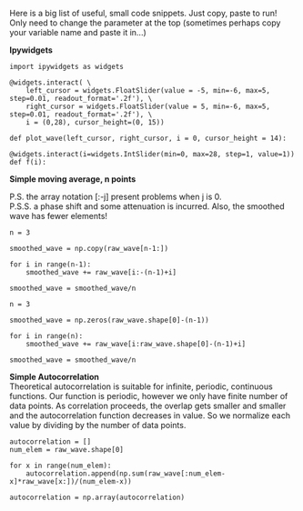 Here is a big list of useful, small code snippets. Just copy, paste to run! Only need to change the parameter at the top (sometimes perhaps copy your variable name and paste it in...)  

**Ipywidgets**
```
import ipywidgets as widgets

@widgets.interact( \
    left_cursor = widgets.FloatSlider(value = -5, min=-6, max=5, step=0.01, readout_format='.2f'), \
    right_cursor = widgets.FloatSlider(value = 5, min=-6, max=5, step=0.01, readout_format='.2f'), \
    i = (0,28), cursor_height=(0, 15))

def plot_wave(left_cursor, right_cursor, i = 0, cursor_height = 14):

@widgets.interact(i=widgets.IntSlider(min=0, max=28, step=1, value=1))
def f(i):

```

**Simple moving average, n points**

P.S. the array notation [:-j] present problems when j is 0.  
P.S.S. a phase shift and some attenuation is incurred. Also, the smoothed wave has fewer elements!  

```
n = 3

smoothed_wave = np.copy(raw_wave[n-1:])

for i in range(n-1):
    smoothed_wave += raw_wave[i:-(n-1)+i]

smoothed_wave = smoothed_wave/n
```
```
n = 3

smoothed_wave = np.zeros(raw_wave.shape[0]-(n-1))

for i in range(n):
    smoothed_wave += raw_wave[i:raw_wave.shape[0]-(n-1)+i]

smoothed_wave = smoothed_wave/n
```

**Simple Autocorrelation**  
Theoretical autocorrelation is suitable for infinite, periodic, continuous functions. Our function is periodic, however we only have finite number of data points. As correlation proceeds, the overlap gets smaller and smaller and the autocorrelation function decreases in value. So we normalize each value by dividing by the number of data points. 

```
autocorrelation = []
num_elem = raw_wave.shape[0]

for x in range(num_elem):
    autocorrelation.append(np.sum(raw_wave[:num_elem-x]*raw_wave[x:])/(num_elem-x))

autocorrelation = np.array(autocorrelation)
```
